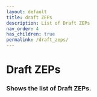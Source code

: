 ```yaml
---
layout: default
title: draft ZEPs
description: List of Draft ZEPs
nav_order: 4
has_children: true
permalink: /draft_zeps/
---
```


# Draft ZEPs

### Shows the list of Draft ZEPs.
